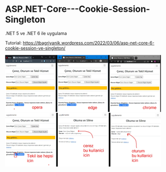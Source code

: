 # ASP.NET-Core---Cookie-Session-Singleton
.NET 5 ve .NET 6 ile uygulama

Tutorial:
https://tbagriyanik.wordpress.com/2022/03/06/asp-net-core-6-cookie-session-ve-singleton/

![Test](https://github.com/tbagriyanik/ASP.NET-Core---Cookie-Session-Singleton/blob/main/Screen%20Shot%2003-06-22%20at%2002.25%20PM.JPG)
![Test](https://github.com/tbagriyanik/ASP.NET-Core---Cookie-Session-Singleton/blob/main/Screen%20Shot%2003-06-22%20at%2002.28%20PM.JPG)
